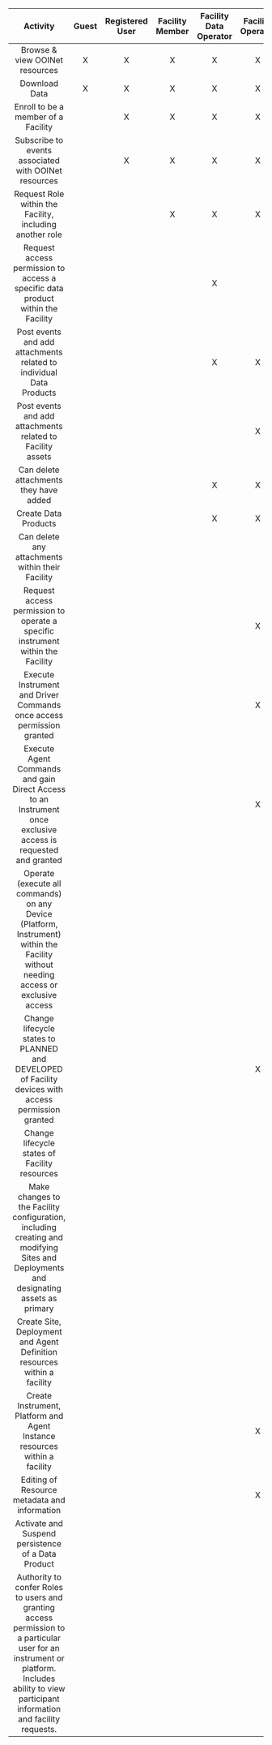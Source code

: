 | Activity                                                                                                                                                                                       | Guest | Registered User | Facility Member | Facility Data Operator | Facility  Operator | Facility Manager | Facility Administrator |
|:----------------------------------------------------------------------------------------------------------------------------------------------------------------------------------------------:|:-----:|:---------------:|:---------------:|:----------------------:|:------------------:|:----------------:|:----------------------:|
| Browse & view OOINet resources                                                                                                                                                                 | X     | X               | X               | X                      | X                  | X                | X                      |
| Download Data                                                                                                                                                                                  | X     | X               | X               | X                      | X                  | X                | X                      |
| Enroll to be a member of a Facility                                                                                                                                                            |       | X               | X               | X                      | X                  | X                | X                      |
| Subscribe to events associated with OOINet resources                                                                                                                                           |       | X               | X               | X                      | X                  | X                | X                      |
| Request Role within the Facility, including another role                                                                                                                                       |       |                 | X               | X                      | X                  | X                | X                      |
| Request access permission to access a specific data product within the Facility                                                                                                                |       |                 |                 | X                      |                    | X                | X                      |
| Post events and add attachments related to individual Data Products                                                                                                                            |       |                 |                 | X                      | X                  | X                | X                      |
| Post events and add attachments related to Facility assets                                                                                                                                     |       |                 |                 |                        | X                  | X                | X                      |
| Can delete attachments they have added                                                                                                                                                         |       |                 |                 | X                      | X                  | X                | X                      |
| Create Data Products                                                                                                                                                                           |       |                 |                 | X                      | X                  | X                | X                      |
| Can delete any attachments within their Facility                                                                                                                                               |       |                 |                 |                        |                    |                  | X                      |
| Request access permission to operate a specific instrument within the Facility                                                                                                                 |       |                 |                 |                        | X                  | X                | X                      |
| Execute Instrument and Driver Commands once access permission granted                                                                                                                          |       |                 |                 |                        | X                  |                  |                        |
| Execute Agent Commands and gain Direct Access to an Instrument once exclusive access is requested and granted                                                                                  |       |                 |                 |                        | X                  |                  |                        |
| Operate (execute all commands) on any Device (Platform, Instrument) within the Facility without needing access or exclusive access                                                             |       |                 |                 |                        |                    | X                | X                      |
| Change lifecycle states to PLANNED and DEVELOPED of Facility devices with access permission granted                                                                                            |       |                 |                 |                        | X                  | X                | X                      |
| Change lifecycle states of Facility resources                                                                                                                                                  |       |                 |                 |                        |                    | X                | X                      |
| Make changes to the Facility configuration, including creating and modifying Sites and Deployments and designating assets as primary                                                           |       |                 |                 |                        |                    | X                | X                      |
| Create Site, Deployment and Agent Definition resources within a facility                                                                                                                       |       |                 |                 |                        |                    | X                | X                      |
| Create Instrument, Platform and Agent Instance resources within a facility                                                                                                                     |       |                 |                 |                        | X                  | X                | X                      |
| Editing of Resource metadata and information                                                                                                                                                   |       |                 |                 |                        | X                  | X                | X                      |
| Activate and Suspend persistence of a Data Product                                                                                                                                             |       |                 |                 |                        |                    | X                | X                      |
| Authority to confer Roles to users and granting access permission to a particular user for an instrument or platform.  Includes ability to view participant information and facility requests. |       |                 |                 |                        |                    |                  | X                      |